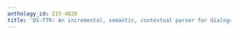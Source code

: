 ```yaml
---
anthology_id: Z15-4028
title: 'DS-TTR: An incremental, semantic, contextual parser for dialogue'
---
```

